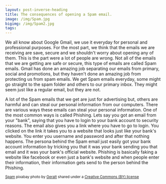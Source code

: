 ```yaml
---
layout: post-inverse-heading
title: The consequences of opening a Spam email.
image: /img/Spam.jpg
bigimg: /img/Spam2.jpg
tags:
---
```

  We all know about Google Gmail, we use it everyday for personal and professional purposes.  For the most part, we think that the emails we are receiving are save, secure and we shouldn't worry about opening any of them. This is the part were a lot of people are wrong. Not all of the emails that we are getting are safe or secure, this type of emails are called Spam emails. Gmail has done an amazing job separating our emails from primary, social and promotions, but they haven't done an amazing job from protecting us from spam emails. We get Spam emails everyday, some might go straight to the spam folder and others to our primary inbox. They might seem just like a regular email, but they are not.

   A lot of the Spam emails that we get are just for advertising but, others are harmful and can steal our personal information from our computers. There are various ways these emails can steal your personal information. One of the most common ways is called Phishing. Lets say you got an email from your "bank", saying that you have to login to your bank account to security reasons. The email also gives you a link where you have to
   go to login. You clicked on the link it takes you to a website that looks just like your bank's website. You enter you username and password and after that nothing happens. The persona behind the Spam email just easily got your bank account information by tricking you that it was your bank sending you that email and it was your bank's official website. Phishing is basically faking a website like facebook or even just a bank's website and when people enter their information, their information gets send to the person behind the Phishing.

























<small> <a title="Spam" href="https://pixabay.com/en/road-sign-attention-shield-stop-464656/">Spam</a> pixabay photo by <a href="https://pixabay.com/en/users/geralt-9301/">Geralt</a> shared under a <a href="https://creativecommons.org/licenses/by/2.0/">
Creative Commons (BY) license</a> </small>
